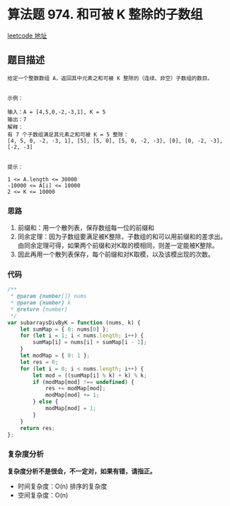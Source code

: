 # 算法题 974. 和可被 K 整除的子数组
[leetcode 地址](https://leetcode-cn.com/problems/subarray-sums-divisible-by-k/)

## 题目描述

```
给定一个整数数组 A，返回其中元素之和可被 K 整除的（连续、非空）子数组的数目。


示例：

输入：A = [4,5,0,-2,-3,1], K = 5
输出：7
解释：
有 7 个子数组满足其元素之和可被 K = 5 整除：
[4, 5, 0, -2, -3, 1], [5], [5, 0], [5, 0, -2, -3], [0], [0, -2, -3], [-2, -3]


提示：

1 <= A.length <= 30000
-10000 <= A[i] <= 10000
2 <= K <= 10000

```

### 思路
1. 前缀和：用一个散列表，保存数组每一位的前缀和
2. 同余定理：因为子数组要满足被K整除，子数组的和可以用前缀和的差求出。由同余定理可得，如果两个前缀和对K取的模相同，则差一定能被K整除。
3. 因此再用一个散列表保存，每个前缀和对K取模，以及该模出现的次数。

### 代码
```javascript
/**
 * @param {number[]} nums
 * @param {number} k
 * @return {number}
 */
var subarraysDivByK = function (nums, k) {
    let sumMap = { 0: nums[0] };
    for (let i = 1; i < nums.length; i++) {
        sumMap[i] = nums[i] + sumMap[i - 1];
    }
    let modMap = { 0: 1 };
    let res = 0;
    for (let i = 0; i < nums.length; i++) {
        let mod = ((sumMap[i] % k) + k) % k;
        if (modMap[mod] !== undefined) {
            res += modMap[mod];
            modMap[mod] += 1;
        } else {
            modMap[mod] = 1;
        }
    }
    return res;
};
```
### 复杂度分析
**复杂度分析不是很会，不一定对，如果有错，请指正。**
- 时间复杂度：O(n) 排序的复杂度
- 空间复杂度：O(n) 